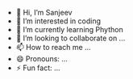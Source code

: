 - 👋 Hi, I’m Sanjeev
- 👀 I’m interested in coding
- 🌱 I’m currently learning Phython
- 💞️ I’m looking to collaborate on ...
- 📫 How to reach me ...
- 😄 Pronouns: ...
- ⚡ Fun fact: ...

<!---
Forsanjeev/Forsanjeev is a ✨ special ✨ repository because its `README.md` (this file) appears on your GitHub profile.
You can click the Preview link to take a look at your changes.
--->

